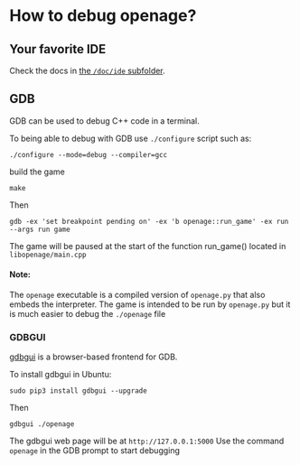 # How to debug openage?

## Your favorite IDE

Check the docs in [the `/doc/ide` subfolder](/doc/ide/).

## GDB
GDB can be used to debug C++ code in a terminal.

To being able to debug with GDB use `./configure` script such as:
```
./configure --mode=debug --compiler=gcc
```
build the game
```
make
```
Then
```
gdb -ex 'set breakpoint pending on' -ex 'b openage::run_game' -ex run --args run game
```
The game will be paused at the start of the function run_game() located in `libopenage/main.cpp`

#### Note:
The `openage` executable is a compiled version of `openage.py` that also embeds the interpreter.
The game is intended to be run by `openage.py` but it is much easier to debug the `./openage` file

### GDBGUI

[gdbgui](https://github.com/cs01/gdbgui) is a browser-based frontend for GDB.

To install gdbgui in Ubuntu:

```
sudo pip3 install gdbgui --upgrade
```
Then
```
gdbgui ./openage
```
The gdbgui web page will be at `http://127.0.0.1:5000`
Use the command `openage` in the GDB prompt to start debugging

